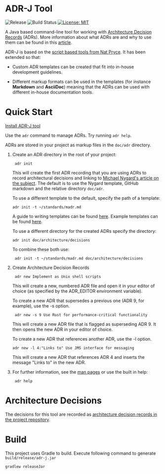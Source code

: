 
# ADR-J Tool
![Release](https://img.shields.io/github/v/release/adoble/adr-j)
![Build Status](https://github.com/adoble/adr-j/actions/workflows/gradle.yml/badge.svg)
[![License: MIT](https://img.shields.io/badge/License-MIT-yellow.svg)](https://opensource.org/licenses/MIT)


A Java based command-line tool for working with [Architecture Decision Records][ADRs] (ADRs). More information about what ADRs are and why to use them can be found in this [article](https://adr.github.io/).

ADR-J is based on the [script based tools from Nat Pryce](https://github.com/npryce/adr-tools). It has been extended so that:

- Custom ADR templates can be created that fit into in-house development guidelines.

- Different markup formats can be used in the templates (for instance **Markdown** and **AsciiDoc**) meaning that the ADRs can be used with different in-house documentation tools.  

# Quick Start

[Install ADR-J tool](./doc/usage/INSTALL.md)

Use the `adr` command to manage ADRs.  Try running `adr help`.

ADRs are stored in your project as markup files in the `doc/adr` directory.


1. Create an ADR directory in the root of your project:

        adr init 

    This will create the first ADR recording that you are using ADRs
    to record architectural decisions and linking to
    [Michael Nygard's article on the subject][ADRs]. The default is to use the Nygard template, GitHub markdown and the relative directory `doc/adr`. 
 
    To use a different template to the default, specify the path of a template:

       adr init -t ~/standards/madr.md 

    A guide to writing templates can be found [here](./doc/usage/Writing_Templates.md). Example templates can be found [here](./doc/example_templates).

    To use a different directory for the created ADRs specify the directory:

       adr init doc/architecture/decisions

    To combine these both use:

        adr init -t ~/standards/madr.md doc/architecture/decisions


2. Create Architecture Decision Records

        adr new Implement as Unix shell scripts

    This will create a new, numbered ADR file and open it in your
    editor of choice (as specified by the ADR_EDITOR environment
    variable).

    To create a new ADR that supersedes a previous one (ADR 9, for example), use the -s option.

        adr new -s 9 Use Rust for performance-critical functionality

    This will create a new ADR file that is flagged as superseding
    ADR 9.  It then opens the new ADR in your
    editor of choice.

    To create a new ADR that references another ADR, use the -l option.

       adr new -l 4:"Links to" Use JMS interface for messaging

   This will create a new ADR that references ADR 4 and inserts the message
   "Links to" in the new ADR.  

3. For further information, see the [man pages](doc/man/adr.md) or use the built in help:

        adr help



# Architecture Decisions

The decisions for this tool are recorded as [architecture decision records in the project repository](doc/adr/).

# Build


This project uses Gradle to build. Execute following command to generate `build/release/adr-j.jar`

    gradlew releaseJar

[ADRs]: http://thinkrelevance.com/blog/2011/11/15/documenting-architecture-decisions
